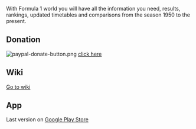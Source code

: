 With Formula 1 world you will have all the information you need, results, rankings, updated timetables and comparisons from the season 1950 to the present.

## Donation
![paypal-donate-button.png](https://bitbucket.org/repo/A7orjK/images/4010477437-paypal-donate-button.png)
[click here](https://www.paypal.me/GianlucaFattarsi)

## Wiki
[Go to wiki](https://github.com/fattazzo/formula-1-world/wiki)

## App
Last version on [Google Play Store](https://play.google.com/store/apps/details?id=com.gmail.fattazzo.formula1world)